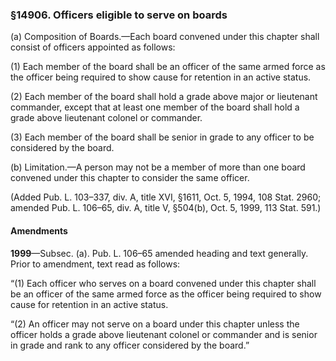 ### §14906. Officers eligible to serve on boards ###

(a) Composition of Boards.—Each board convened under this chapter shall consist of officers appointed as follows:

(1) Each member of the board shall be an officer of the same armed force as the officer being required to show cause for retention in an active status.

(2) Each member of the board shall hold a grade above major or lieutenant commander, except that at least one member of the board shall hold a grade above lieutenant colonel or commander.

(3) Each member of the board shall be senior in grade to any officer to be considered by the board.

(b) Limitation.—A person may not be a member of more than one board convened under this chapter to consider the same officer.

(Added Pub. L. 103–337, div. A, title XVI, §1611, Oct. 5, 1994, 108 Stat. 2960; amended Pub. L. 106–65, div. A, title V, §504(b), Oct. 5, 1999, 113 Stat. 591.)

#### Amendments ####

**1999**—Subsec. (a). Pub. L. 106–65 amended heading and text generally. Prior to amendment, text read as follows:

“(1) Each officer who serves on a board convened under this chapter shall be an officer of the same armed force as the officer being required to show cause for retention in an active status.

“(2) An officer may not serve on a board under this chapter unless the officer holds a grade above lieutenant colonel or commander and is senior in grade and rank to any officer considered by the board.”